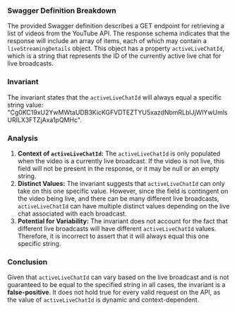 ### Swagger Definition Breakdown
The provided Swagger definition describes a GET endpoint for retrieving a list of videos from the YouTube API. The response schema indicates that the response will include an array of items, each of which may contain a `liveStreamingDetails` object. This object has a property `activeLiveChatId`, which is a string that represents the ID of the currently active live chat for live broadcasts.

### Invariant
The invariant states that the `activeLiveChatId` will always equal a specific string value: "Cg0KC19xU2YwMWtaUDB3KicKGFVDTEZTYU5xazdNbmRLblJjWlYwUmlsURILX3FTZjAxa1pQMHc".

### Analysis
1. **Context of `activeLiveChatId`:** The `activeLiveChatId` is only populated when the video is a currently live broadcast. If the video is not live, this field will not be present in the response, or it may be null or an empty string.
2. **Distinct Values:** The invariant suggests that `activeLiveChatId` can only take on this one specific value. However, since the field is contingent on the video being live, and there can be many different live broadcasts, `activeLiveChatId` can have multiple distinct values depending on the live chat associated with each broadcast.
3. **Potential for Variability:** The invariant does not account for the fact that different live broadcasts will have different `activeLiveChatId` values. Therefore, it is incorrect to assert that it will always equal this one specific string.

### Conclusion
Given that `activeLiveChatId` can vary based on the live broadcast and is not guaranteed to be equal to the specified string in all cases, the invariant is a **false-positive**. It does not hold true for every valid request on the API, as the value of `activeLiveChatId` is dynamic and context-dependent.
